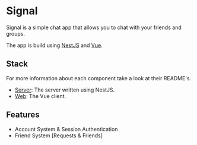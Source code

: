 # Signal

Signal is a simple chat app that allows you to chat with your friends and groups.

The app is build using [NestJS](https://nestjs.com/) and [Vue](https://vuejs.org/).

## Stack

For more information about each component take a look at their README's.

- [Server](/server/): The server written using NestJS.
- [Web](/web/): The Vue client.

## Features

- Account System & Session Authentication
- Friend System [Requests & Friends]